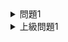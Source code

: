 <details><summary>問題1</summary><div>
Pod のマニフェストは以下のようになります。

```yaml
apiVersion: v1
kind: Pod
metadata:
  name: foobar
spec:
  containers:
  - image: busybox
    imagePullPolicy: IfNotPresent
    name: foo
    command:
    - sh
    - -c
    - "echo foo; sleep infinity"
  - image: busybox
    imagePullPolicy: IfNotPresent
    name: bar
    command:
    - sh
    - -c
    - "echo bar; sleep infinity"
```

`spec.containers[].command` で複数コマンドや引数を1行に書きたい場合などは `sh -c` による指定でが便利です。
しかし、distroless など軽量イメージには shell もないイメージがあるので必ずしも使える手法ではないので注意しましょう。

また、`comamnd` に `sh -c` だけ指定し、`args` にそれ以降の引数を指定することも可能です

### distroless イメージについて
Kubernetes 上で動作する CloudNative なエコシステムの数々はコントロールプレーンのコンテナを distroless イメージにバイナリを配置してイメージサイズを最小限にしているパターンが多いです。
distroless イメージは Google が提供しているイメージで apt や shell といったものも存在しない軽量イメージとなっています。
Go のバイナリなどは基本的にワンバイナリのみで実行できるので distroless イメージと相性が良いです。

とは言っても Ruby や Python などはスクリプト言語なのでランタイムが必要となります。
そういった言語で作成されたアプリケーションをコンテナ化したい場合などは `gcr.io/distroless/python3` といった言語別のイメージも用意されているので是非お試しください。
</div></details>
<details><summary>上級問題1</summary><div>
Pod のマニフェストは下記のようになります

```yaml
apiVersion: v1
kind: Pod
metadata:
  labels:
    run: box
  name: box
spec:
  initContainers: 
  - args: 
    - /bin/sh 
    - -c 
    - echo -n "Hello, World!" > /work-dir/index.html
    image: busybox 
    name: box 
    volumeMounts: 
    - name: vol 
      mountPath: /work-dir 
  containers:
  - image: nginx
    name: nginx
    ports:
    - containerPort: 80
    volumeMounts: 
    - name: vol 
      mountPath: /usr/share/nginx/html 
  volumes: 
  - name: vol 
    emptyDir: {}
```

`spec.initContainers` で `spec.containers` のコンテナを作成する前に別のコンテナを作成することができます。
`spec.initContainers` は複数指定できますか、initContainers で指定したコンテナ同士の起動順序などは制御ができませんので注意しましょう。

Pod が作成されたあと、別コンテナを作成して curl コマンドで initContainers での処理が反映されてるかをチェックします。
`kubectl run box-text ...` で Pod の IP に直接アクセス可能な別 Pod を建ててチェックしています。Port-forward によるチェックでも構いません。

```sh
kubectl run box-test --image=busybox --restart=Never -it --rm -- /bin/sh -c "wget 192.168.10.1 -q -O-"
kubectl delete po box
```

`kubectl run` コマンドではさくっと Pod を作成してデバッグしたい時に便利ですので覚えておくと良いでしょう。
</div></details>